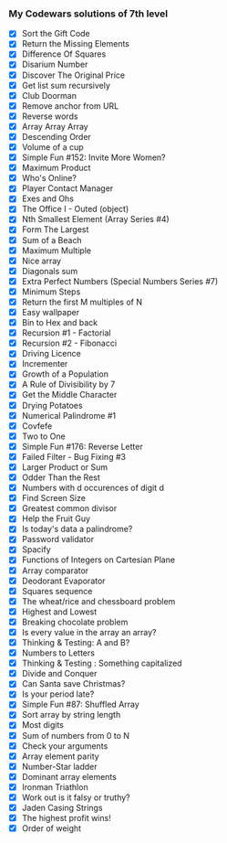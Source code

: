 ### My Codewars solutions of 7th level

* [x] Sort the Gift Code
* [x] Return the Missing Elements
* [x] Difference Of Squares
* [x] Disarium Number
* [x] Discover The Original Price
* [x] Get list sum recursively
* [x] Club Doorman
* [x] Remove anchor from URL
* [x] Reverse words
* [x] Array Array Array
* [x] Descending Order
* [x] Volume of a cup
* [x] Simple Fun #152: Invite More Women?
* [x] Maximum Product
* [x] Who's Online?
* [x] Player Contact Manager
* [x] Exes and Ohs
* [x] The Office I - Outed (object)
* [x] Nth Smallest Element (Array Series #4)
* [x] Form The Largest
* [x] Sum of a Beach
* [x] Maximum Multiple
* [x] Nice array
* [x] Diagonals sum
* [x] Extra Perfect Numbers (Special Numbers Series #7)
* [x] Minimum Steps 
* [x] Return the first M multiples of N
* [x] Easy wallpaper
* [x] Bin to Hex and back
* [x] Recursion #1 - Factorial
* [x] Recursion #2 - Fibonacci
* [x] Driving Licence
* [x] Incrementer
* [x] Growth of a Population
* [x] A Rule of Divisibility by 7
* [x] Get the Middle Character
* [x] Drying Potatoes
* [x] Numerical Palindrome #1
* [x] Covfefe
* [x] Two to One
* [x] Simple Fun #176: Reverse Letter
* [x] Failed Filter - Bug Fixing #3
* [x] Larger Product or Sum
* [x] Odder Than the Rest
* [x] Numbers with d occurences of digit d
* [x] Find Screen Size
* [x] Greatest common divisor
* [x] Help the Fruit Guy
* [x] Is today's data a palindrome?
* [x] Password validator
* [x] Spacify
* [x] Functions of Integers on Cartesian Plane
* [x] Array comparator
* [x] Deodorant Evaporator
* [x] Squares sequence
* [x] The wheat/rice and chessboard problem
* [x] Highest and Lowest
* [x] Breaking chocolate problem
* [x] Is every value in the array an array?
* [x] Thinking & Testing: A and B?
* [x] Numbers to Letters
* [x] Thinking & Testing : Something capitalized
* [x] Divide and Conquer
* [x] Can Santa save Christmas?
* [x] Is your period late?
* [x] Simple Fun #87: Shuffled Array
* [x] Sort array by string length
* [x] Most digits
* [x] Sum of numbers from 0 to N
* [x] Check your arguments
* [x] Array element parity
* [x] Number-Star ladder
* [x] Dominant array elements
* [x] Ironman Triathlon
* [x] Work out is it falsy or truthy?
* [x] Jaden Casing Strings
* [x] The highest profit wins!
* [x] Order of weight